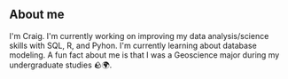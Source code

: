 ## About me

I'm Craig. I'm currently working on improving my data analysis/science skills with SQL, R, and Pyhon. I'm currently learning about database modeling.
A fun fact about me is that I was a Geoscience major during my undergraduate studies 🪨🌍.
<!--
**cfoley203/cfoley203** is a ✨ _special_ ✨ repository because its `README.md` (this file) appears on your GitHub profile.

Here are some ideas to get you started:

- 🔭 I’m currently working on ...
- 🌱 I’m currently learning ...
- 👯 I’m looking to collaborate on ...
- 🤔 I’m looking for help with ...
- 💬 Ask me about ...
- 📫 How to reach me: ...
- 😄 Pronouns: ...
- ⚡ Fun fact: ...
-->
